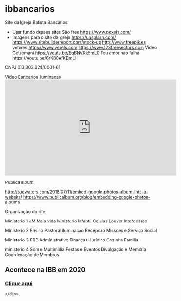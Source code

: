 # ibbancarios
Site da Igreja Batista Bancarios

   - Usar fundo desses sites São free https://www.pexels.com/
  - Imagens para o site da igreja https://unsplash.com/ https://www.sitebuilderreport.com/stock-up
  http://www.freepik.es vetores https://www.vexels.com https://www.123freevectors.com
  Video Getsemani https://youtu.be/EqBNVRk5mL0
  Teu amor nao falha https://youtu.be/6rK68AfKBmU

  CNPJ 013.303.024/0001-61
  

  Video Bancarios Iluminacao <iframe width="560" height="315" src="https://www.youtube.com/embed/HYGZUNdNehw" frameborder="0" allow="accelerometer; autoplay; encrypted-media; gyroscope; picture-in-picture" allowfullscreen></iframe>

  Publica album 

  http://suewaters.com/2018/07/11/embed-google-photos-album-into-a-website/
  https://www.publicalbum.org/blog/embedding-google-photos-albums

Organização do site


Ministerio 1
JM
Mais vida
Ministerio Infantil
Celulas
Louvor
Intercessao

Ministerio 2
Ensino
Pastoral
iluminacao
Recepcao
Missoes e Serviço Social

Ministerio 3
EBD
Administrativo
Finanças
Juridico
Cozinha
Familia

ministerio 4
Som e Multimidia
Festas e Eventos
Divulgação e Memória
Coordenação de Membros


  <section class="ftco-section-3 bg-light">
    <div class="container">
      <div class="row justify-content-center mb-2 pb-2">
        <div class="col-md-7 text-center heading-section ftco-animate">
          <h2 class="mb-4">Acontece na IBB em 2020</h2>
        </div>
      </div>
      <div class="row ftco-animate">
        <div class="col-md-12">
          <!-- <div id="x-section-10" style="margin: 0px;padding: 0px; background-color: transparent;"> -->
          <!-- <div class="x-container" style="margin: 0px auto;padding: 0px;"> -->
          <!-- <div class="x-column x-sm x-1-1" style="padding: 0px; background-color:rgb(43, 50, 58);"> -->
          <div class="x-map embed justify-content-center">
            <div class="blog-entry">
              <a href="#" class="block-20" style="background-image: url('images/calendar2020.jpg');">
              </a>
              <div class="text p-4 d-block">
                <h3 class="heading">
                  <a href="/files/agendaIBB2020.pdf" type="application/pdf">Clique aqui</a>
                </h3>
              </div>
            </div>
          </div>
          <!-- </div> -->
          <!-- </div> -->
          <!-- </div> -->
        </div>
      </div>

    </div>
  </section>

